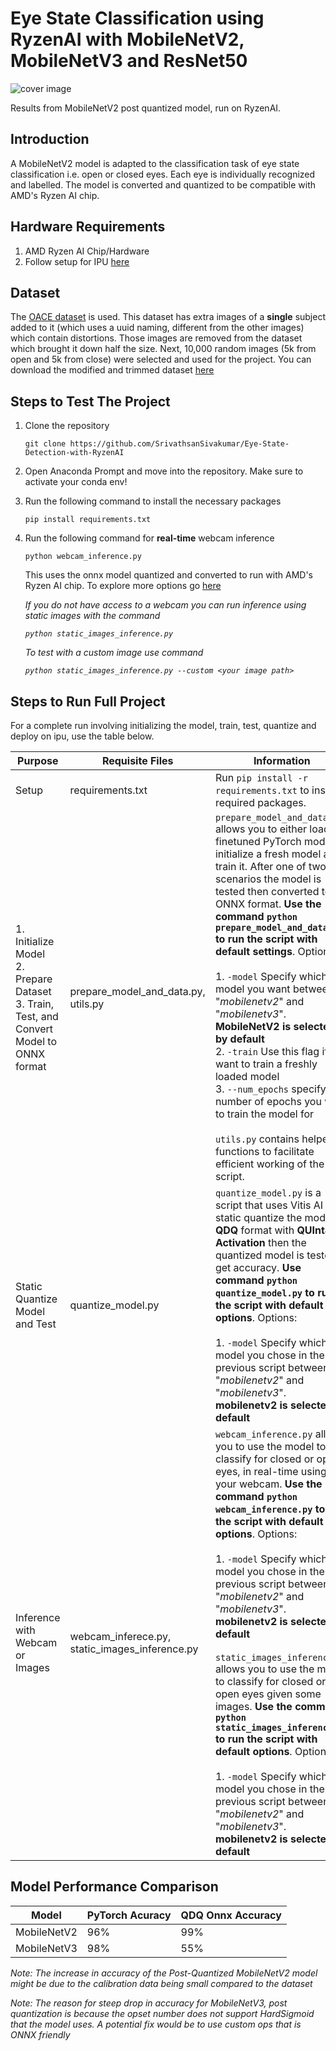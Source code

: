 # Eye State Classification using RyzenAI with MobileNetV2, MobileNetV3 and ResNet50

![cover image](misc/cover_image.png)

Results from MobileNetV2 post quantized model, run on RyzenAI.

## Introduction

A MobileNetV2 model is adapted to the classification task of eye state classification i.e. open or closed eyes. Each eye is individually recognized and labelled. The model is converted and quantized to be compatible with AMD's Ryzen AI chip. 

## Hardware Requirements

1. AMD Ryzen AI Chip/Hardware
2. Follow setup for IPU [here](https://ryzenai.docs.amd.com/en/latest/inst.html)

## Dataset

The [OACE dataset](https://www.kaggle.com/datasets/muhammadhananasghar/oace-open-and-close-eyes-dataset) is used. This dataset has extra images of a **single** subject added to it (which uses a uuid naming, different from the other images) which contain distortions. Those images are removed from the dataset which brought it down half the size. Next, 10,000 random images (5k from open and 5k from close) were selected and used for the project. You can download the modified and trimmed dataset [here](https://drive.google.com/uc?export=download&id=1Qzuf3M7GOi5_JCmvHopTIe_G4IO7-hjP)

## Steps to Test The Project

1. Clone the repository

    `git clone https://github.com/SrivathsanSivakumar/Eye-State-Detection-with-RyzenAI`

2. Open Anaconda Prompt and move into the repository. Make sure to activate your conda env!
3. Run the following command to install the necessary packages

    `pip install requirements.txt`
4. Run the following command for __real-time__ webcam inference

    `python webcam_inference.py`

    This uses the onnx model quantized and converted to run with AMD's Ryzen AI chip. To explore more options go [here](#steps-to-run-full-project) 

    *If you do not have access to a webcam you can run inference using static images with the command*

    *`python static_images_inference.py`*

    *To test with a custom image use command*

    *`python static_images_inference.py --custom <your image path>`*

## Steps to Run Full Project
For a complete run involving initializing the model, train, test, quantize and deploy on ipu, use the table below.

| Purpose                                                | Requisite Files                        | Information                                                                                                                                                                                                                                   |
|--------------------------------------------------------|---------------------------------------|-----------------------------------------------------------------------------------------------------------------------------------------------------------------------------------------------------------------------------------------------|
| Setup                                                  | requirements.txt                      | Run `pip install -r requirements.txt` to install required packages.                                                                                                                  |
| 1. Initialize Model <br> 2. Prepare Dataset <br> 3. Train, Test, and Convert Model to ONNX format | prepare_model_and_data.py, utils.py | `prepare_model_and_data.py` allows you to either load a finetuned PyTorch model or initialize a fresh model and train it. After one of two scenarios the model is tested then converted to ONNX format. **Use the command `python prepare_model_and_data.py` to run the script with default settings**. Options: <br> <br> 1. `-model` Specify which model you want between "*mobilenetv2*" and "*mobilenetv3*". **MobileNetV2 is selected by default** <br> 2. `-train` Use this flag if you want to train a freshly loaded model <br> 3. `--num_epochs` specify the number of epochs you want to train the model for <br> <br> `utils.py` contains helper functions to facilitate efficient working of the script.|
| Static Quantize Model and Test | quantize_model.py| `quantize_model.py` is a script that uses Vitis AI to static quantize the model to __QDQ__ format with __QUInt8 Activation__ then the quantized model is tested to get accuracy. **Use command `python quantize_model.py` to run the script with default options**. Options: <br> <br> 1. `-model` Specify which model you chose in the previous script between "*mobilenetv2*" and "*mobilenetv3*". **mobilenetv2 is selected by default** |
| Inference with Webcam or Images | webcam_inferece.py, static_images_inference.py | `webcam_inference.py` allows you to use the model to classify for closed or open eyes, in real-time using your webcam. **Use the command `python webcam_inference.py` to run the script with default options**. Options: <br> <br> 1. `-model` Specify which model you chose in the previous script between "*mobilenetv2*" and "*mobilenetv3*". **mobilenetv2 is selected by default** <br> <br> `static_images_inference.py` allows you to use the model to classify for closed or open eyes given some images. **Use the command `python static_images_inference.py` to run the script with default options**. Options: <br> <br> 1. `-model` Specify which model you chose in the previous script between "*mobilenetv2*" and "*mobilenetv3*". **mobilenetv2 is selected by default**|

## Model Performance Comparison

| Model       | PyTorch Acuracy        | QDQ Onnx Accuracy        |
|------------------|------------------|------------------|
| MobileNetV2    | 96%    | 99%    |
| MobileNetV3   | 98%   | 55%    |

*Note: The increase in accuracy of the Post-Quantized MobileNetV2 model might be due to the calibration data being small compared to the dataset*

*Note: The reason for steep drop in accuracy for MobileNetV3, post quantization is because the opset number does not support HardSigmoid that the model uses. A potential fix would be to use custom ops that is ONNX friendly*
